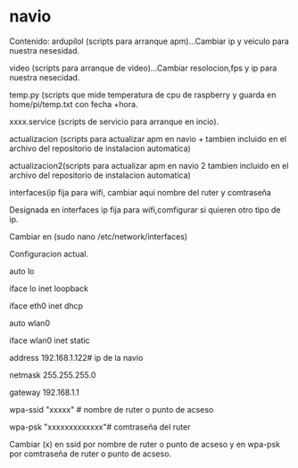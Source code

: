 # navio
Contenido:
ardupilol (scripts para arranque apm)...Cambiar ip y veiculo para nuestra nesesidad.

video (scripts para arranque de video)...Cambiar resolocion,fps y ip para nuestra nesecidad.

temp.py (scripts que mide temperatura de cpu de raspberry y guarda en home/pi/temp.txt con fecha +hora.

xxxx.service (scripts de servicio para arranque en incio).

actualizacion (scripts para actualizar apm en navio + tambien incluido en el archivo del repositorio de instalacion automatica)

actualizacion2(scripts para actualizar apm en navio 2 tambien incluido en el archivo del repositorio de instalacion automatica)

interfaces(ip fija para wifi, cambiar aqui nombre del ruter y comtraseña

Designada en interfaces ip fija para wifi,comfigurar si quieren otro tipo de ip.

Cambiar en (sudo nano /etc/network/interfaces)

Configuracion actual.


auto lo

iface lo inet loopback

iface eth0 inet dhcp

auto wlan0

iface wlan0 inet static

address 192.168.1.122# ip de la navio

netmask 255.255.255.0

gateway 192.168.1.1

wpa-ssid "xxxxx" # nombre de ruter o punto de acseso

wpa-psk "xxxxxxxxxxxxx"# comtraseña del ruter

Cambiar (x) en ssid por nombre de ruter o punto de acseso y en wpa-psk por comtraseña de ruter o punto de acseso.
